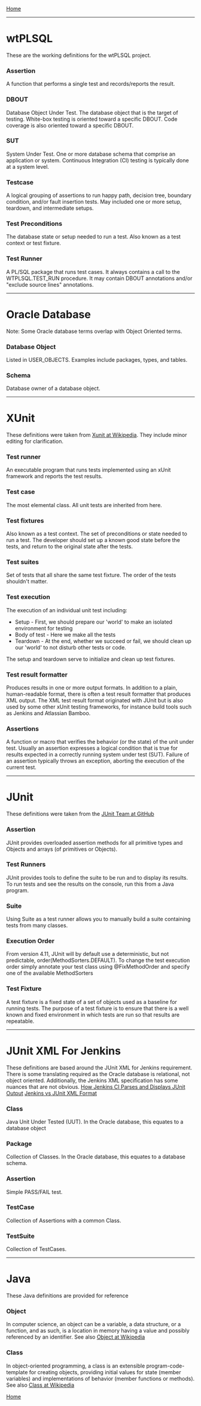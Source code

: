 [Home](README.md)

***
# wtPLSQL
These are the working definitions for the wtPLSQL project.

### Assertion
A function that performs a single test and records/reports the result.

### DBOUT
Database Object Under Test.  The database object that is the target of testing.  White-box testing is oriented toward a specific DBOUT.  Code coverage is also oriented toward a specific DBOUT.

### SUT
System Under Test. One or more database schema that comprise an application or system.  Continuous Integration (CI) testing is typically done at a system level.

### Testcase
A logical grouping of assertions to run happy path, decision tree, boundary condition, and/or fault insertion tests.  May included one or more setup, teardown, and intermediate setups.

### Test Preconditions
The database state or setup needed to run a test. Also known as a test context or test fixture.

### Test Runner
A PL/SQL package that runs test cases.  It always contains a call to the WTPLSQL.TEST_RUN procedure.  It may contain DBOUT annotations and/or "exclude source lines" annotations.

***
# Oracle Database
Note: Some Oracle database terms overlap with Object Oriented terms.

### Database Object
Listed in USER_OBJECTS.  Examples include packages, types, and tables.

### Schema
Database owner of a database object.

***
# XUnit
These definitions were taken from [Xunit at Wikipedia](https://en.wikipedia.org/wiki/XUnit).  They include minor editing for clarification.

### Test runner
An executable program that runs tests implemented using an xUnit framework and reports the test results.

### Test case
The most elemental class. All unit tests are inherited from here.

### Test fixtures
Also known as a test context. The set of preconditions or state needed to run a test. The developer should set up a known good state before the tests, and return to the original state after the tests.

### Test suites
Set of tests that all share the same test fixture. The order of the tests shouldn't matter.

### Test execution
The execution of an individual unit test including:
* Setup - First, we should prepare our 'world' to make an isolated environment for testing
* Body of test - Here we make all the tests
* Teardown - At the end, whether we succeed or fail, we should clean up our 'world' to not disturb other tests or code.

The setup and teardown serve to initialize and clean up test fixtures.

### Test result formatter
Produces results in one or more output formats. In addition to a plain, human-readable format, there is often a test result formatter that produces XML output. The XML test result format originated with JUnit but is also used by some other xUnit testing frameworks, for instance build tools such as Jenkins and Atlassian Bamboo.

### Assertions
A function or macro that verifies the behavior (or the state) of the unit under test. Usually an assertion expresses a logical condition that is true for results expected in a correctly running system under test (SUT). Failure of an assertion typically throws an exception, aborting the execution of the current test.

***
# JUnit
These definitions were taken from the [JUnit Team at GitHub](https://github.com/junit-team/junit/wiki)

### Assertion
JUnit provides overloaded assertion methods for all primitive types and Objects and arrays (of primitives or Objects).

### Test Runners
JUnit provides tools to define the suite to be run and to display its results. To run tests and see the results on the console, run this from a Java program.

### Suite
Using Suite as a test runner allows you to manually build a suite containing tests from many classes.

### Execution Order
From version 4.11, JUnit will by default use a deterministic, but not predictable, order(MethodSorters.DEFAULT). To change the test execution order simply annotate your test class using @FixMethodOrder and specify one of the available MethodSorters

### Test Fixture
A test fixture is a fixed state of a set of objects used as a baseline for running tests. The purpose of a test fixture is to ensure that there is a well known and fixed environment in which tests are run so that results are repeatable.

***
# JUnit XML For Jenkins
These definitions are based around the JUnit XML for Jenkins requirement.  There is some translating required as the Oracle database is relational, not object oriented.  Additionally, the Jenkins XML specification has some nuances that are not obvious.
[How Jenkins CI Parses and Displays JUnit Output](http://nelsonwells.net/2012/09/how-jenkins-ci-parses-and-displays-junit-output/)
[Jenkins vs JUnit XML Format](https://pzolee.blogs.balabit.com/2012/11/jenkins-vs-junit-xml-format/)

### Class
Java Unit Under Tested (UUT).  In the Oracle database, this equates to a database object

### Package
Collection of Classes.  In the Oracle database, this equates to a database schema.

### Assertion
Simple PASS/FAIL test.

### TestCase
Collection of Assertions with a common Class.

### TestSuite
Collection of TestCases.

***
# Java
These Java definitions are provided for reference

### Object
In computer science, an object can be a variable, a data structure, or a function, and as such, is a location in memory having a value and possibly referenced by an identifier.  See also [Object at Wikipedia](https://en.wikipedia.org/wiki/Object_(computer_science))

### Class
In object-oriented programming, a class is an extensible program-code-template for creating objects, providing initial values for state (member variables) and implementations of behavior (member functions or methods).  See also [Class at Wikipedia](https://en.wikipedia.org/wiki/Class_(computer_programming))

[Home](README.md)